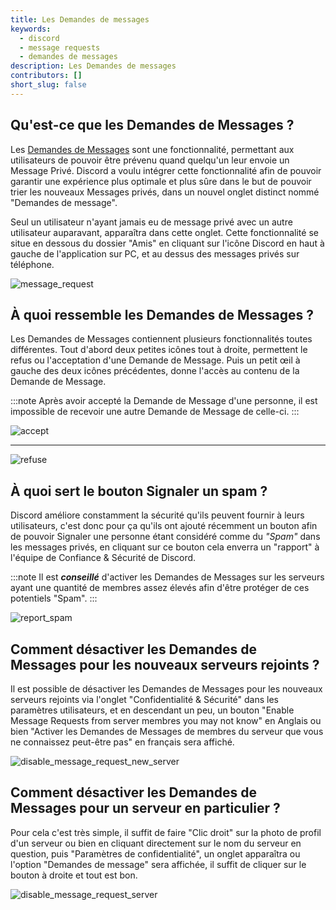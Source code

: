 ```yaml
---
title: Les Demandes de messages
keywords:
  - discord
  - message requests
  - demandes de messages
description: Les Demandes de messages
contributors: []
short_slug: false
---
```


## Qu'est-ce que les Demandes de Messages ? 

Les [Demandes de Messages](https://discord.com/message-requests) sont une fonctionnalité, permettant aux utilisateurs de pouvoir être prévenu quand quelqu'un leur envoie un Message Privé. Discord a voulu intégrer cette fonctionnalité afin de pouvoir garantir une expérience plus optimale et plus sûre dans le but de pouvoir trier les nouveaux Messages privés, dans un nouvel onglet distinct nommé "Demandes de message".

Seul un utilisateur n'ayant jamais eu de message privé avec un autre utilisateur auparavant, apparaîtra dans cette onglet.
Cette fonctionnalité se situe en dessous du dossier "Amis" en cliquant sur l'icône Discord en haut à gauche de l'application sur PC, et au dessus des messages privés sur téléphone.

![message_request](https://i.discord.fr/IX4B.png)

## À quoi ressemble les Demandes de Messages ?

Les Demandes de Messages contiennent plusieurs fonctionnalités toutes différentes. Tout d'abord deux petites icônes tout à droite, permettent le refus ou l'acceptation d'une Demande de Message. Puis un petit œil à gauche des deux icônes précédentes, donne l'accès au contenu de la Demande de Message.

:::note
Après avoir accepté la Demande de Message d'une personne, il est impossible de recevoir une autre Demande de Message de celle-ci.
:::

![accept](https://i.discord.fr/7mqG.png)
*********************
![refuse](https://i.discord.fr/Op0B.png)

## À quoi sert le bouton Signaler un spam ?

Discord améliore constamment la sécurité qu'ils peuvent fournir à leurs utilisateurs, c'est donc pour ça qu'ils ont ajouté récemment un bouton afin de pouvoir Signaler une personne étant considéré comme du *"Spam"* dans les messages privés, en cliquant sur ce bouton cela enverra un "rapport" à l'équipe de Confiance & Sécurité de Discord.

:::note
Il est ***conseillé*** d'activer les Demandes de Messages sur les serveurs ayant une quantité de membres assez élevés afin d'être protéger de ces potentiels "Spam".
:::

![report_spam](https://i.discord.fr/7vaU.png)

## Comment désactiver les Demandes de Messages pour les nouveaux serveurs rejoints ?

Il est possible de désactiver les Demandes de Messages pour les nouveaux serveurs rejoints via l'onglet "Confidentialité & Sécurité" dans les paramètres utilisateurs, et en descendant un peu, un bouton "Enable Message Requests from server membres you may not know" en Anglais ou bien "Activer les Demandes de Messages de membres du serveur que vous ne connaissez peut-être pas" en français sera affiché.

![disable_message_request_new_server](https://i.discord.fr/MHnK.png)

## Comment désactiver les Demandes de Messages pour un serveur en particulier ?

Pour cela c'est très simple, il suffit de faire "Clic droit" sur la photo de profil d'un serveur ou bien en cliquant directement sur le nom du serveur en question, puis "Paramètres de confidentialité", un onglet apparaîtra ou l'option "Demandes de message" sera affichée, il suffit de cliquer sur le bouton à droite et tout est bon.

![disable_message_request_server](https://i.discord.fr/FjNh.png)
